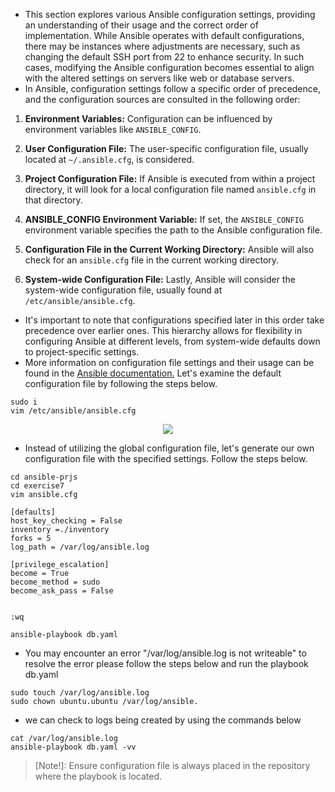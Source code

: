- This section explores various Ansible configuration settings, providing an understanding of their usage and the correct order of implementation. While Ansible operates with default configurations, there may be instances where adjustments are necessary, such as changing the default SSH port from 22 to enhance security. In such cases, modifying the Ansible configuration becomes essential to align with the altered settings on servers like web or database servers.
- In Ansible, configuration settings follow a specific order of precedence, and the configuration sources are consulted in the following order:

1. **Environment Variables:** Configuration can be influenced by environment variables like `ANSIBLE_CONFIG`.
  
2. **User Configuration File:** The user-specific configuration file, usually located at `~/.ansible.cfg`, is considered.

3. **Project Configuration File:** If Ansible is executed from within a project directory, it will look for a local configuration file named `ansible.cfg` in that directory.

4. **ANSIBLE_CONFIG Environment Variable:** If set, the `ANSIBLE_CONFIG` environment variable specifies the path to the Ansible configuration file.

5. **Configuration File in the Current Working Directory:** Ansible will also check for an `ansible.cfg` file in the current working directory.

6. **System-wide Configuration File:** Lastly, Ansible will consider the system-wide configuration file, usually found at `/etc/ansible/ansible.cfg`.

- It's important to note that configurations specified later in this order take precedence over earlier ones. This hierarchy allows for flexibility in configuring Ansible at different levels, from system-wide defaults down to project-specific settings.
- More information on configuration file settings and their usage can be found in the <a href="https://docs.ansible.com/archive/ansible/2.4/intro_configuration.html" target="_blank" rel="noopener noreferrer">Ansible documentation.</a> Let's examine the default configuration file by following the steps below.

```
sudo i
vim /etc/ansible/ansible.cfg
```

  <p align="center">
  <img src="https://github.com/k-mughal/Ansible/assets/18217530/f62ada17-2a46-4a01-8081-c4564ad6ee20">
</p>

- Instead of utilizing the global configuration file, let's generate our own configuration file with the specified settings. Follow the steps below.

```
cd ansible-prjs
cd exercise7
vim ansible.cfg

[defaults]
host_key_checking = False
inventory =./inventory
forks = 5
log_path = /var/log/ansible.log

[privilege_escalation]
become = True
become_method = sudo
become_ask_pass = False


:wq

ansible-playbook db.yaml

```
- You may encounter an error "/var/log/ansible.log is not writeable" to resolve the error please follow the steps below and run the playbook db.yaml
  
```
sudo touch /var/log/ansible.log
sudo chown ubuntu.ubuntu /var/log/ansible.

```
- we can check to logs being created by using the commands below

```
cat /var/log/ansible.log
ansible-playbook db.yaml -vv

```

>[Note!]:
> Ensure configuration file is always placed in the repository where the playbook is located.

